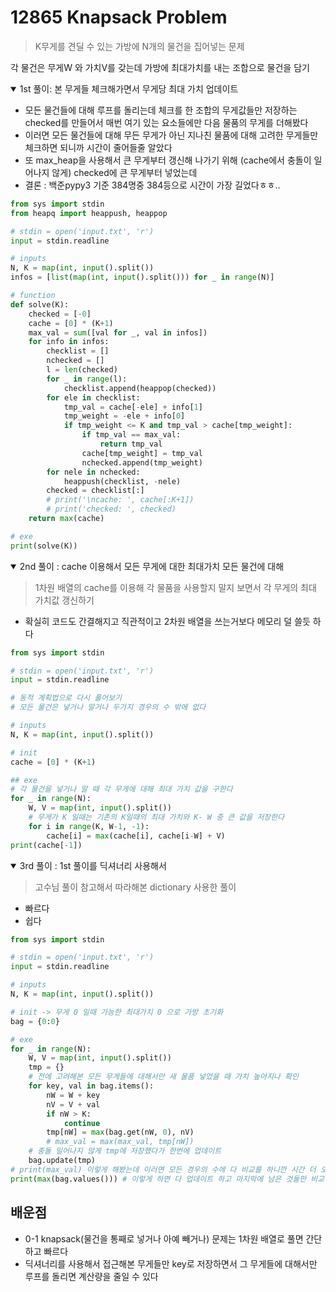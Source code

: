 # 12865 Knapsack Problem

> K무게를 견딜 수 있는 가방에 N개의 물건을 집어넣는 문제

각 물건은 무게W 와 가치V를 갖는데 가방에 최대가치를 내는 조합으로 물건을 담기

<details open>
<summary>1st 풀이: 본 무게들 체크해가면서 무게당 최대 가치 업데이트</summary>

- 모든 물건들에 대해 루프를 돌리는데 체크를 한 조합의 무게값들만 저장하는 checked를 만들어서 매번 여기 있는 요소들에만 다음 물품의 무게를 더해봤다
- 이러면 모든 물건들에 대해 무든 무게가 아닌 지나친 물품에 대해 고려한 무게들만 체크하면 되니까 시간이 줄어들줄 알았다
- 또 max_heap을 사용해서 큰 무게부터 갱신해 나가기 위해 (cache에서 충돌이 일어나지 않게) checked에 큰 무게부터 넣었는데
- 결론 : 백준pypy3 기준 384명중 384등으로 시간이 가장 길었다ㅎㅎ..

```python
from sys import stdin
from heapq import heappush, heappop

# stdin = open('input.txt', 'r')
input = stdin.readline

# inputs
N, K = map(int, input().split())
infos = [list(map(int, input().split())) for _ in range(N)]

# function
def solve(K):
    checked = [-0]
    cache = [0] * (K+1)
    max_val = sum([val for _, val in infos])
    for info in infos:
        checklist = []
        nchecked = []
        l = len(checked)
        for _ in range(l):
            checklist.append(heappop(checked))
        for ele in checklist:
            tmp_val = cache[-ele] + info[1]
            tmp_weight = -ele + info[0]
            if tmp_weight <= K and tmp_val > cache[tmp_weight]:
                if tmp_val == max_val:
                    return tmp_val
                cache[tmp_weight] = tmp_val
                nchecked.append(tmp_weight)
        for nele in nchecked:
            heappush(checklist, -nele)
        checked = checklist[:]
        # print('\ncache: ', cache[:K+1])
        # print('checked: ', checked)
    return max(cache)

# exe
print(solve(K))
```
</details>

<details open>
<summary>2nd 풀이 : cache 이용해서 모든 무게에 대한 최대가치 모든 물건에 대해 </summary>

> 1차원 배열의 cache를 이용해 각 물품을 사용할지 말지 보면서 각 무게의 최대 가치값 갱신하기

- 확실히 코드도 간결해지고 직관적이고 2차원 배열을 쓰는거보다 메모리 덜 쓸듯 하다

```python
from sys import stdin

# stdin = open('input.txt', 'r')
input = stdin.readline

# 동적 계획법으로 다시 풀어보기
# 모든 물건은 넣거나 말거나 두가지 경우의 수 밖에 없다

# inputs
N, K = map(int, input().split())

# init
cache = [0] * (K+1)

## exe
# 각 물건을 넣거나 말 때 각 무게에 대해 최대 가치 값을 구한다
for _ in range(N):
    W, V = map(int, input().split())
    # 무게가 K 일때는 기존의 K일때의 최대 가치와 K- W 중 큰 값을 저장한다
    for i in range(K, W-1, -1):
        cache[i] = max(cache[i], cache[i-W] + V)
print(cache[-1])
```    
        
</details>

<details open>
<summary>3rd 풀이 : 1st 풀이를 딕셔너리 사용해서</summary>

> 고수님 풀이 참고해서 따라해본 dictionary 사용한 풀이
- 빠르다
- 쉽다

```python
from sys import stdin

# stdin = open('input.txt', 'r')
input = stdin.readline 

# inputs
N, K = map(int, input().split())

# init -> 무게 0 일때 가능한 최대가치 0 으로 가방 초기화
bag = {0:0}

# exe
for _ in range(N):
    W, V = map(int, input().split())
    tmp = {}
    # 전에 고려해본 모든 무게들에 대해서만 새 물품 넣었을 때 가치 높아지나 확인
    for key, val in bag.items():
        nW = W + key
        nV = V + val
        if nW > K:
            continue
        tmp[nW] = max(bag.get(nW, 0), nV)
        # max_val = max(max_val, tmp[nW])
    # 충돌 일어나지 않게 tmp에 저장했다가 한번에 업데이트
    bag.update(tmp)
# print(max_val) 이렇게 해봤는데 이러면 모든 경우의 수에 다 비교를 하니깐 시간 더 오래 걸린다 -> 2024ms
print(max(bag.values())) # 이렇게 하면 다 업데이트 하고 마지막에 남은 것들만 비교하니까 더 빠름 -> 1496ms 
```

</details>

## 배운점
- 0-1 knapsack(물건을 통째로 넣거나 아예 빼거나) 문제는 1차원 배열로 풀면 간단하고 빠르다
- 딕셔너리를 사용해서 접근해본 무게들만 key로 저장하면서 그 무게들에 대해서만 루프를 돌리면 계산량을 줄일 수 있다
    